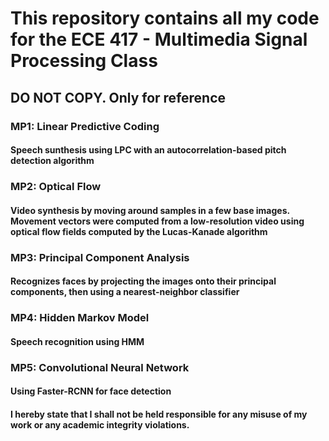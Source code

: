# This repository contains all my code for the ECE 417 - Multimedia Signal Processing Class

## DO NOT COPY. Only for reference

### MP1: Linear Predictive Coding
#### Speech sunthesis using LPC with an autocorrelation-based pitch detection algorithm
### MP2: Optical Flow
#### Video synthesis by moving around samples in a few base images. Movement vectors were computed from a low-resolution video using optical flow fields computed by the Lucas-Kanade algorithm
### MP3: Principal Component Analysis
#### Recognizes faces by projecting the images onto their principal components, then using a nearest-neighbor classifier
### MP4: Hidden Markov Model
#### Speech recognition using HMM
### MP5: Convolutional Neural Network
#### Using Faster-RCNN for face detection

#### I hereby state that I shall not be held responsible for any misuse of my work or any academic integrity violations.
